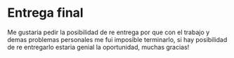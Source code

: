 # Entrega final
Me gustaria pedir la posibilidad de re entrega por que con el trabajo y demas problemas personales me fui imposible terminarlo, si hay posibilidad de re entregarlo estaria genial la oportunidad, muchas gracias!
